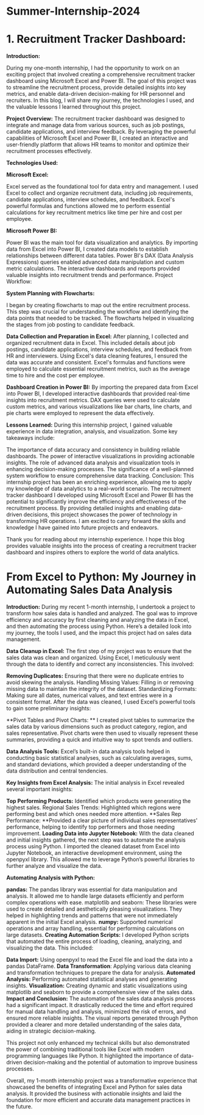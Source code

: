 # Summer-Internship-2024

# 1. Recruitment Tracker Dashboard:

**Introduction:**

During my one-month internship, I had the opportunity to work on an exciting project that involved creating a comprehensive recruitment tracker dashboard using Microsoft Excel and Power BI. The goal of this project was to streamline the recruitment process, provide detailed insights into key metrics, and enable data-driven decision-making for HR personnel and recruiters. In this blog, I will share my journey, the technologies I used, and the valuable lessons I learned throughout this project.

**Project Overview:**
The recruitment tracker dashboard was designed to integrate and manage data from various sources, such as job postings, candidate applications, and interview feedback. By leveraging the powerful capabilities of Microsoft Excel and Power BI, I created an interactive and user-friendly platform that allows HR teams to monitor and optimize their recruitment processes effectively.

**Technologies Used:**

**Microsoft Excel:**

Excel served as the foundational tool for data entry and management. I used Excel to collect and organize recruitment data, including job requirements, candidate applications, interview schedules, and feedback. Excel's powerful formulas and functions allowed me to perform essential calculations for key recruitment metrics like time per hire and cost per employee.

**Microsoft Power BI:**

Power BI was the main tool for data visualization and analytics. By importing data from Excel into Power BI, I created data models to establish relationships between different data tables. Power BI's DAX (Data Analysis Expressions) queries enabled advanced data manipulation and custom metric calculations. The interactive dashboards and reports provided valuable insights into recruitment trends and performance.
Project Workflow:

**System Planning with Flowcharts:**

I began by creating flowcharts to map out the entire recruitment process. This step was crucial for understanding the workflow and identifying the data points that needed to be tracked. The flowcharts helped in visualizing the stages from job posting to candidate feedback.


**Data Collection and Preparation in Excel:**
After planning, I collected and organized recruitment data in Excel. This included details about job postings, candidate applications, interview schedules, and feedback from HR and interviewers. Using Excel's data cleaning features, I ensured the data was accurate and consistent.
Excel's formulas and functions were employed to calculate essential recruitment metrics, such as the average time to hire and the cost per employee.


**Dashboard Creation in Power BI:**
By importing the prepared data from Excel into Power BI, I developed interactive dashboards that provided real-time insights into recruitment metrics. DAX queries were used to calculate custom metrics, and various visualizations like bar charts, line charts, and pie charts were employed to represent the data effectively.

**Lessons Learned:**
During this internship project, I gained valuable experience in data integration, analysis, and visualization. Some key takeaways include:

The importance of data accuracy and consistency in building reliable dashboards.
The power of interactive visualizations in providing actionable insights.
The role of advanced data analysis and visualization tools in enhancing decision-making processes.
The significance of a well-planned system workflow to ensure comprehensive data tracking.
Conclusion:
This internship project has been an enriching experience, allowing me to apply my knowledge of data analytics to a real-world scenario. The recruitment tracker dashboard I developed using Microsoft Excel and Power BI has the potential to significantly improve the efficiency and effectiveness of the recruitment process. By providing detailed insights and enabling data-driven decisions, this project showcases the power of technology in transforming HR operations. I am excited to carry forward the skills and knowledge I have gained into future projects and endeavors.

Thank you for reading about my internship experience. I hope this blog provides valuable insights into the process of creating a recruitment tracker dashboard and inspires others to explore the world of data analytics.






# From Excel to Python: My Journey in Automating Sales Data Analysis

**Introduction:**
During my recent 1-month internship, I undertook a project to transform how sales data is handled and analyzed. The goal was to improve efficiency and accuracy by first cleaning and analyzing the data in Excel, and then automating the process using Python. Here’s a detailed look into my journey, the tools I used, and the impact this project had on sales data management.


**Data Cleanup in Excel:**
The first step of my project was to ensure that the sales data was clean and organized. Using Excel, I meticulously went through the data to identify and correct any inconsistencies. This involved:

**Removing Duplicates:**
Ensuring that there were no duplicate entries to avoid skewing the analysis.
Handling Missing Values: Filling in or removing missing data to maintain the integrity of the dataset.
Standardizing Formats: Making sure all dates, numerical values, and text entries were in a consistent format.
After the data was cleaned, I used Excel’s powerful tools to gain some preliminary insights:

**Pivot Tables and Pivot Charts: ** I created pivot tables to summarize the sales data by various dimensions such as product category, region, and sales representative. Pivot charts were then used to visually represent these summaries, providing a quick and intuitive way to spot trends and outliers.

**Data Analysis Tools:** Excel’s built-in data analysis tools helped in conducting basic statistical analyses, such as calculating averages, sums, and standard deviations, which provided a deeper understanding of the data distribution and central tendencies.

**Key Insights from Excel Analysis:**
The initial analysis in Excel revealed several important insights:

**Top Performing Products:** Identified which products were generating the highest sales.
Regional Sales Trends: Highlighted which regions were performing best and which ones needed more attention.
**Sales Rep Performance: **Provided a clear picture of individual sales representatives' performance, helping to identify top performers and those needing improvement.
**Loading Data into Jupyter Notebook:**
With the data cleaned and initial insights gathered, the next step was to automate the analysis process using Python. I imported the cleaned dataset from Excel into Jupyter Notebook, an interactive development environment, using the openpyxl library. This allowed me to leverage Python’s powerful libraries to further analyze and visualize the data.

**Automating Analysis with Python:**

**pandas:** The pandas library was essential for data manipulation and analysis. It allowed me to handle large datasets efficiently and perform complex operations with ease.
matplotlib and seaborn: These libraries were used to create detailed and aesthetically pleasing visualizations. They helped in highlighting trends and patterns that were not immediately apparent in the initial Excel analysis.
**numpy:** Supported numerical operations and array handling, essential for performing calculations on large datasets.
**Creating Automation Scripts:**
I developed Python scripts that automated the entire process of loading, cleaning, analyzing, and visualizing the data. This included:

**Data Import:** Using openpyxl to read the Excel file and load the data into a pandas DataFrame.
**Data Transformation**: Applying various data cleaning and transformation techniques to prepare the data for analysis.
**Automated Analysis:** Performing automated statistical analyses and generating insights.
**Visualization:** Creating dynamic and static visualizations using matplotlib and seaborn to provide a comprehensive view of the sales data.
**Impact and Conclusion:**
The automation of the sales data analysis process had a significant impact. It drastically reduced the time and effort required for manual data handling and analysis, minimized the risk of errors, and ensured more reliable insights. The visual reports generated through Python provided a clearer and more detailed understanding of the sales data, aiding in strategic decision-making.

This project not only enhanced my technical skills but also demonstrated the power of combining traditional tools like Excel with modern programming languages like Python. It highlighted the importance of data-driven decision-making and the potential of automation to improve business processes.

Overall, my 1-month internship project was a transformative experience that showcased the benefits of integrating Excel and Python for sales data analysis. It provided the business with actionable insights and laid the foundation for more efficient and accurate data management practices in the future.





